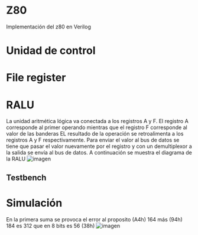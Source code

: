 # Z80
Implementación del z80 en Verilog
# Unidad de control

# File register
# RALU
 La unidad aritmética lógica va conectada a los registros A y F. El registro A corresponde al primer operando mientras que el registro F corresponde al valor de las banderas
 EL resultado de la operación se retroalimenta a los registros A y F respectivamente. Para enviar el valor al bus de datos se tiene que pasar el valor nuevamente por el registro y con un demultiplexor a la salida se envía al bus de datos. A continuación se muestra el diagrama de la RALU
 ![imagen](https://user-images.githubusercontent.com/117603745/204168525-1379319e-1123-443b-9164-cb5d86a4cec3.png)
## Testbench

# Simulación
En la primera suma se provoca el error al proposito (A4h) 164 más (94h) 184 es 312 que en 8 bits es 56 (38h)
![imagen](https://user-images.githubusercontent.com/117603745/201577391-dc2cde70-e3f4-49ae-ab60-abc5fda9744d.png)


